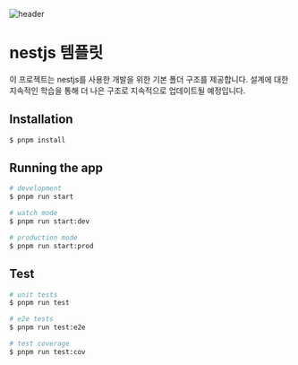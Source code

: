 ![header](https://capsule-render.vercel.app/api?color=auto)

# nestjs 템플릿

이 프로젝트는 nestjs를 사용한 개발을 위한 기본 폴더 구조를 제공합니다. 설계에 대한 지속적인 학습을 통해 더 나은 구조로 지속적으로 업데이트될 예정입니다.


## Installation

```bash
$ pnpm install
```

## Running the app

```bash
# development
$ pnpm run start

# watch mode
$ pnpm run start:dev

# production mode
$ pnpm run start:prod
```

## Test

```bash
# unit tests
$ pnpm run test

# e2e tests
$ pnpm run test:e2e

# test coverage
$ pnpm run test:cov
```
